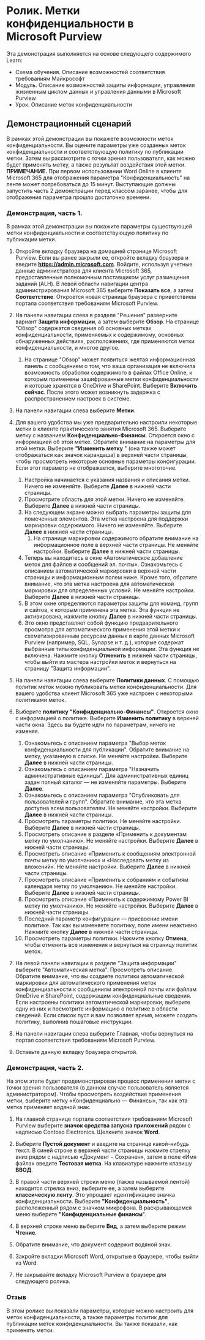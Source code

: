 <!---
---
Ролик. Заголовок: "Метки конфиденциальности в Microsoft Purview" Схема обучения/Модуль/Урок: "Схема обучения. Описание возможностей соответствия требованиям Майкрософт; Модуль 3. Описание возможностей защиты информации, управления жизненным циклом данных и управления данными в Microsoft Purview; Урок 4. Описание меток конфиденциальности"
---
--->

# Ролик. Метки конфиденциальности в Microsoft Purview

Эта демонстрация выполняется на основе следующего содержимого Learn:

- Схема обучения. Описание возможностей соответствия требованиям Майкрософт
- Модуль. Описание возможностей защиты информации, управления жизненным циклом данных и управления данными в Microsoft Purview
- Урок. Описание меток конфиденциальности

## Демонстрационный сценарий

В рамках этой демонстрации вы покажете возможности меток конфиденциальности.  Вы оцените параметры уже созданных меток конфиденциальности и соответствующую политику по публикации метки.   Затем вы рассмотрите с точки зрения пользователя, как можно будет применять метку, а также результат воздействия этой метки.  **ПРИМЕЧАНИЕ.** При первом использовании Word Online в клиенте Microsoft 365 для отображения параметра "Конфиденциальность" на ленте может потребоваться до 15 минут.  Выступающие должны запустить часть 2 демонстрации перед классом заранее, чтобы для отображения параметра прошло достаточно времени.

### Демонстрация, часть 1.

В рамках этой демонстрации вы покажите параметры существующей метки конфиденциальности и соответствующую политику по публикации метки.

1. Откройте вкладку браузера на домашней странице Microsoft Purview.  Если вы ранее закрыли ее, откройте вкладку браузера и введите **https://admin.microsoft.com**. Войдите, используя учетные данные администратора для клиента Microsoft 365, предоставленные полномочным поставщиком услуг размещения заданий (ALH). В левой области навигации центра администрирования Microsoft 365 выберите **Показать все**, а затем **Соответствие**.  Откроется новая страница браузера с приветствием портала соответствия требованиям Microsoft Purview.  

1. На панели навигации слева в разделе "Решения" разверните вариант **Защита информации**, а затем выберите **Обзор**.  На странице "Обзор" содержатся сведения об основных метках конфиденциальности, применяемых к содержимому, основных обнаруженных действиях, расположениях, где применяются метки конфиденциальности, и многое другое.  
    1. На странице "Обзор" может появиться желтая информационная панель с сообщением о том, что ваша организация не включила возможность обработки содержимого в файлах Office Online, к которым применены зашифрованные метки конфиденциальности и которые хранятся в OneDrive и SharePoint.  Выберите **Включить сейчас**.  После этого может возникнуть задержка с распространением настроек в системе.

1. На панели навигации слева выберите **Метки**.

1. Для вашего удобства мы уже предварительно настроили некоторые метки в клиенте практического занятия Microsoft 365. Выберите метку с названием **Конфиденциально-Финансы**.  Откроется окно с информацией об этой метке.  Обратите внимание на параметры для этой метки.  Выберите **"Изменить метку** " (она также может отображаться как значок карандаша) в верхней части страницы, чтобы просмотреть некоторые основные параметры конфигурации. Если этот параметр не отображается, выберите многоточие.
    1. Настройка начинается с указания названия и описания метки.  Ничего не изменяйте.  Выберите **Далее** в нижней части страницы.
    1. Просмотрите область для этой метки. Ничего не изменяйте.  Выберите **Далее** в нижней части страницы.
    1. На следующем экране можно выбрать параметры защиты для помеченных элементов. Эта метка настроена для поддержки маркировки содержимого. Ничего не изменяйте.  Выберите **Далее** в нижней части страницы.
        1. На странице маркировки содержимого обратите внимание на информационное поле в верхней части страницы.  Не меняйте настройки.  Выберите **Далее** в нижней части страницы.
    1. Теперь вы находитесь в окне «Автоматическое добавление меток для файлов и сообщений эл. почты».  Ознакомьтесь с описанием автоматической маркировки в верхней части страницы и информационным полем ниже.  Кроме того, обратите внимание, что эта метка настроена для автоматической маркировки для определенных условий. Не меняйте настройки.  Выберите **Далее** в нижней части страницы.
    1. В этом окне определяются параметры защиты для команд, групп и сайтов, к которым применена эта метка. Эта функция не активирована, нажмите кнопку **Далее** в нижней части страницы.
    1. Это окно представляет собой функцию предварительного просмотра для автоматического применения этой метки к схематизированным ресурсам данных в карте данных Microsoft Purview (например, SQL, Synapse и т. д.), которые содержат выбранные типы конфиденциальной информации.  Эта функция не включена. Нажмите кнопку **Отменить** в нижней части страницы, чтобы выйти из мастера настройки меток и вернуться на страницу "Защита информации".

1. На панели навигации слева выберите **Политики данных**.  С помощью политик меток можно публиковать метки конфиденциальности.  Для вашего удобства клиент Microsoft 365 уже настроен с некоторыми политиками меток.

1. Выберите **политику "Конфиденциально-Финансы"**.  Откроется окно с информацией о политике. Выберите **Изменить политику** в верхней части окна.  Здесь вы будете идти по параметрам, ничего не изменяя.
    1. Ознакомьтесь с описанием параметра "Выбор меток конфиденциальности для публикации".  Обратите внимание на метку, указанную в списке.  Не меняйте настройки.  Выберите **Далее** в нижней части страницы.
    1. Ознакомьтесь с описанием параметра "Назначить административные единицы". Для административных единиц задан полный каталог — не изменяйте параметры. Выберите **Далее**.  
    1. Ознакомьтесь с описанием параметра "Опубликовать для пользователей и групп".  Обратите внимание, что эта метка доступна всем пользователям.  Не меняйте настройки.  Выберите **Далее** в нижней части страницы.
    1. Просмотреть параметры политики. Не меняйте настройки.  Выберите **Далее** в нижней части страницы.
    1. Просмотреть описание в разделе «Применить к документам метку по умолчанию». Не меняйте настройки.  Выберите **Далее** в нижней части страницы.
    1. Просмотреть описание «Применить к сообщениям электронной почты метку по умолчанию» и «Наследовать метку из вложений». Не меняйте настройки.  Выберите **Далее** в нижней части страницы.
    1. Просмотреть описание «Применить к собраниям и событиям календаря метку по умолчанию». Не меняйте настройки.  Выберите **Далее** в нижней части страницы.
    1. Просмотреть описание «Применить к содержимому Power BI метку по умолчанию». Не меняйте настройки.  Выберите **Далее** в нижней части страницы.
    1. Последний параметр конфигурации — присвоение имени политике.  Так как вы изменяете политику, поле имени неактивно. Нажмите кнопку **Далее** в нижней части страницы.
    1. Просмотреть параметры политики. Нажмите кнопку **Отмена**, чтобы отменить все изменения и вернуться на страницу политик меток.

1. На левой панели навигации в разделе "Защита информации" выберите "Автоматическая метка". Просмотреть описание. Обратите внимание, что вы создаете политики автоматической маркировки для автоматического применения меток конфиденциальности к сообщениям электронной почты или файлам OneDrive и SharePoint, содержащим конфиденциальные сведения. Если настроены политики автоматической маркировки, выберите одну из них и посмотрите информацию о политике в области сведений.  Если список пуст и вам позволяет время, можете создать политику, выполнив пошаговые инструкции.

1. На панели навигации слева выберите Главная, чтобы вернуться на портал соответствия требованиям Microsoft Purview.

1. Оставьте данную вкладку браузера открытой.

### Демонстрация, часть 2.

На этом этапе будет продемонстрирован процесс применения метки с точки зрения пользователя (в данном случае пользователь является администратором).  Чтобы просмотреть воздействие применения метки, выберите метку «Конфиденциально — Финансы», так как эта метка применяет водяной знак.

1. На главной странице портала соответствия требованиям Microsoft Purview выберите **значок средства запуска приложений** рядом с надписью Contoso Electronics. Щелкните значок **Word**.  

1. Выберите **Пустой документ** и введите на странице какой-нибудь текст.  В синей строке в верхней части страницы нажмите стрелку вниз рядом с надписью «Документ – Сохранен», затем в поле «Имя файла» введите **Тестовая метка**. На клавиатуре нажмите клавишу **ВВОД**.

1. В правой части верхней строки меню (также называемой лентой) находится стрелка вниз, выберите ее, а затем выберите **классическую ленту**.  Это упрощает идентификацию значка конфиденциальности. Выберите **"Конфиденциальность"**, расположенный рядом с значком микрофона. В раскрывающемся меню выберите **"Конфиденциальные финансы**".  

1. В верхней строке меню выберите **Вид**, а затем выберите режим **Чтение**.

1. Обратите внимание, что документ содержит водяной знак.  

1. Закройте вкладки Microsoft Word, открытые в браузере, чтобы выйти из Word.

1. Не закрывайте вкладку Microsoft Purview в браузере для следующего ролика.

### Отзыв

В этом ролике вы показали параметры, которые можно настроить для меток конфиденциальности, а также параметры политик для публикации меток конфиденциальности. Вы также показали, как применять метки.

